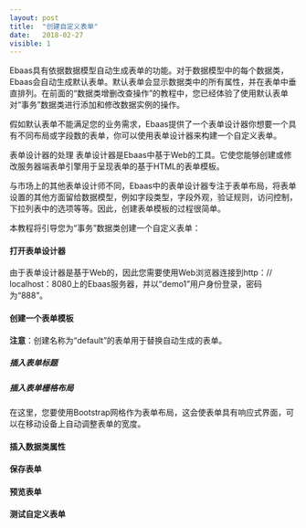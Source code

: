 ```yaml
---
layout: post
title:  "创建自定义表单"
date:   2018-02-27
visible: 1
---
```


Ebaas具有依据数据模型自动生成表单的功能。对于数据模型中的每个数据类，Ebaas会自动生成默认表单。默认表单会显示数据类中的所有属性，并在表单中垂直排列。在前面的“数据类增删改查操作”的教程中，您已经体验了使用默认表单对“事务”数据类进行添加和修改数据实例的操作。

假如默认表单不能满足您的业务需求，Ebaas提供了一个表单设计器你想要一个具有不同布局或字段数的表单，你可以使用表单设计器来构建一个自定义表单。

表单设计器的处理
表单设计器是Ebaas中基于Web的工具。它使您能够创建或修改服务器端表单引擎用于呈现表单的基于HTML的表单模板。

与市场上的其他表单设计师不同，Ebaas中的表单设计器专注于表单布局，将表单设置的其他方面留给数据模型，例如字段类型，字段外观，验证规则，访问控制，下拉列表中的选项等等。因此，创建表单模板的过程很简单。

本教程将引导您为“事务”数据类创建一个自定义表单：

#### 打开表单设计器

由于表单设计器是基于Web的，因此您需要使用Web浏览器连接到http：// localhost：8080上的Ebaas服务器，并以“demo1”用户身份登录，密码为“888”。

#### 创建一个表单模板

<strong>注意</strong>：创建名称为“default”的表单用于替换自动生成的表单。

##### 插入表单标题

##### 插入表单栅格布局

在这里，您要使用Bootstrap网格作为表单布局，这会使表单具有响应式界面，可以在移动设备上自动调整表单的宽度。

#### 插入数据类属性

#### 保存表单

#### 预览表单

#### 测试自定义表单

